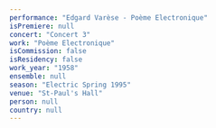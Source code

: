 ```yaml
---
performance: "Edgard Varèse - Poème Electronique"
isPremiere: null
concert: "Concert 3"
work: "Poème Electronique"
isCommission: false
isResidency: false
work_year: "1958"
ensemble: null
season: "Electric Spring 1995"
venue: "St-Paul's Hall"
person: null
country: null
---
```



